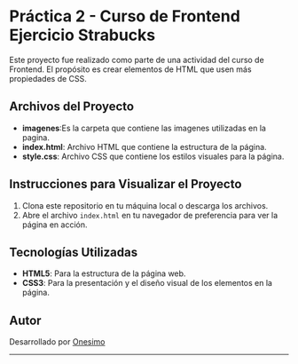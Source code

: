 # Práctica 2 - Curso de Frontend Ejercicio Strabucks

Este proyecto fue realizado como parte de una actividad del curso de Frontend. El propósito  es crear elementos de HTML que usen más propiedades de CSS. 
## Archivos del Proyecto
- **imagenes**:Es la carpeta que contiene las imagenes utilizadas en la pagina.
- **index.html**: Archivo HTML que contiene la estructura de la página.
- **style.css**: Archivo CSS que contiene los estilos visuales para la página.

## Instrucciones para Visualizar el Proyecto

1. Clona este repositorio en tu máquina local o descarga los archivos.
2. Abre el archivo `index.html` en tu navegador de preferencia para ver la página en acción.

## Tecnologías Utilizadas

- **HTML5**: Para la estructura de la página web.
- **CSS3**: Para la presentación y el diseño visual de los elementos en la página.
## Autor

Desarrollado por [Onesimo]([Onesimo583](https://github.com/Onesimo583))

---
